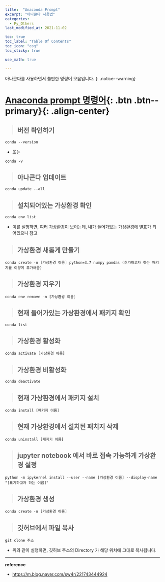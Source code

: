 ```yaml
---
title:  "Anaconda Prompt"
excerpt: "아나콘다 사용법"
categories:
  - Py_Others
last_modified_at: 2021-11-02

toc: true
toc_label: "Table Of Contents"
toc_icon: "cog"
toc_sticky: true

use_math: true

---
```


 아나콘다를 사용하면서 쓸만한 명령어 모음입니다.
{: .notice--warning}

# [Anaconda prompt 명령어](#link){: .btn .btn--primary}{: .align-center}

> ## **버전 확인하기**

```
conda --version
```

- 또는

```
conda -v
```

> ## 아나콘다 업데이트

```
conda update --all
```

> ## 설치되어있는 가상환경 확인

```
conda env list
```

- 이를 실행하면, 여러 가상환경이 보이는데, 내가 들어가있는 가상환경에 별표가 되어있으니 참고

> ## 가상환경 새롭게 만들기

```
conda create -n [가상환경 이름] python=3.7 numpy pandas (추가하고자 하는 패키지를 이렇게 추가해줌)
```

> ## 가상환경 지우기

```
conda env remove -n [가상환경 이름] 
```

> ## 현재 들어가있는 가상환경에서 패키지 확인

```
conda list
```

> ## 가상환경 활성화

```
conda activate [가상환경 이름]
```

> ## 가상환경 비활성화

```
conda deactivate
```

> ## 현재 가상환경에서 패키지 설치

```
conda install [패키지 이름]
```

> ## 현재 가상환경에서 설치된 패치지 삭제

```
conda uninstall [패지키 이름]
```

> ## jupyter notebook 에서 바로 접속 가능하게 가상환경 설정

```
python -m ipykernel install --user --name [가상환경 이름] --display-name "[표기하고자 하는 이름]"
```

> ## 가상환경 생성

```
conda create -n [가상환경 이름]
```

> ## 깃허브에서 파일 복사

```
git clone 주소
```

- 위와 같이 실행하면, 깃허브 주소의 Directory 가 해당 위치에 그대로 복사됩니다.

---

**reference**

- <https://m.blog.naver.com/sw4r/221743444924>

